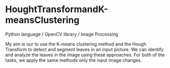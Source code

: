 # HoughtTransformandK-meansClustering
Python language / OpenCV library / Image Processing


 My aim is our to use the K-means clustering method and the Hough 
Transform to detect and segment leaves in an input picture. We can identify and analyze the leaves in 
the image using these approaches. For both of the tasks, we apply the same methods only the input 
image changes.
